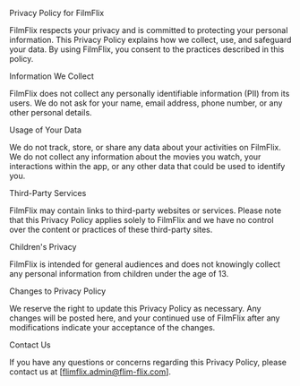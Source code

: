 Privacy Policy for FilmFlix

FilmFlix respects your privacy and is committed to protecting your personal information. This Privacy Policy explains how we collect, use, and safeguard your data. By using FilmFlix, you consent to the practices described in this policy.

Information We Collect

FilmFlix does not collect any personally identifiable information (PII) from its users. We do not ask for your name, email address, phone number, or any other personal details.

Usage of Your Data

We do not track, store, or share any data about your activities on FilmFlix. We do not collect any information about the movies you watch, your interactions within the app, or any other data that could be used to identify you.

Third-Party Services

FilmFlix may contain links to third-party websites or services. Please note that this Privacy Policy applies solely to FilmFlix and we have no control over the content or practices of these third-party sites.

Children's Privacy

FilmFlix is intended for general audiences and does not knowingly collect any personal information from children under the age of 13.

Changes to Privacy Policy

We reserve the right to update this Privacy Policy as necessary. Any changes will be posted here, and your continued use of FilmFlix after any modifications indicate your acceptance of the changes.

Contact Us

If you have any questions or concerns regarding this Privacy Policy, please contact us at [flimflix.admin@flim-flix.com].

